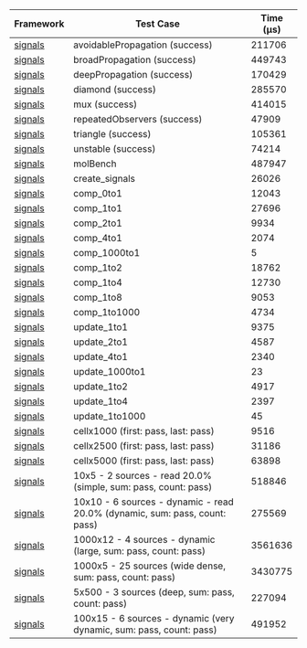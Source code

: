 | Framework | Test Case | Time (μs) |
| --- | --- | --- |
| [signals](https://github.com/rodydavis/signals.dart) | avoidablePropagation (success) | 211706 |
| [signals](https://github.com/rodydavis/signals.dart) | broadPropagation (success) | 449743 |
| [signals](https://github.com/rodydavis/signals.dart) | deepPropagation (success) | 170429 |
| [signals](https://github.com/rodydavis/signals.dart) | diamond (success) | 285570 |
| [signals](https://github.com/rodydavis/signals.dart) | mux (success) | 414015 |
| [signals](https://github.com/rodydavis/signals.dart) | repeatedObservers (success) | 47909 |
| [signals](https://github.com/rodydavis/signals.dart) | triangle (success) | 105361 |
| [signals](https://github.com/rodydavis/signals.dart) | unstable (success) | 74214 |
| [signals](https://github.com/rodydavis/signals.dart) | molBench | 487947 |
| [signals](https://github.com/rodydavis/signals.dart) | create_signals | 26026 |
| [signals](https://github.com/rodydavis/signals.dart) | comp_0to1 | 12043 |
| [signals](https://github.com/rodydavis/signals.dart) | comp_1to1 | 27696 |
| [signals](https://github.com/rodydavis/signals.dart) | comp_2to1 | 9934 |
| [signals](https://github.com/rodydavis/signals.dart) | comp_4to1 | 2074 |
| [signals](https://github.com/rodydavis/signals.dart) | comp_1000to1 | 5 |
| [signals](https://github.com/rodydavis/signals.dart) | comp_1to2 | 18762 |
| [signals](https://github.com/rodydavis/signals.dart) | comp_1to4 | 12730 |
| [signals](https://github.com/rodydavis/signals.dart) | comp_1to8 | 9053 |
| [signals](https://github.com/rodydavis/signals.dart) | comp_1to1000 | 4734 |
| [signals](https://github.com/rodydavis/signals.dart) | update_1to1 | 9375 |
| [signals](https://github.com/rodydavis/signals.dart) | update_2to1 | 4587 |
| [signals](https://github.com/rodydavis/signals.dart) | update_4to1 | 2340 |
| [signals](https://github.com/rodydavis/signals.dart) | update_1000to1 | 23 |
| [signals](https://github.com/rodydavis/signals.dart) | update_1to2 | 4917 |
| [signals](https://github.com/rodydavis/signals.dart) | update_1to4 | 2397 |
| [signals](https://github.com/rodydavis/signals.dart) | update_1to1000 | 45 |
| [signals](https://github.com/rodydavis/signals.dart) | cellx1000 (first: pass, last: pass) | 9516 |
| [signals](https://github.com/rodydavis/signals.dart) | cellx2500 (first: pass, last: pass) | 31186 |
| [signals](https://github.com/rodydavis/signals.dart) | cellx5000 (first: pass, last: pass) | 63898 |
| [signals](https://github.com/rodydavis/signals.dart) | 10x5 - 2 sources - read 20.0% (simple, sum: pass, count: pass) | 518846 |
| [signals](https://github.com/rodydavis/signals.dart) | 10x10 - 6 sources - dynamic - read 20.0% (dynamic, sum: pass, count: pass) | 275569 |
| [signals](https://github.com/rodydavis/signals.dart) | 1000x12 - 4 sources - dynamic (large, sum: pass, count: pass) | 3561636 |
| [signals](https://github.com/rodydavis/signals.dart) | 1000x5 - 25 sources (wide dense, sum: pass, count: pass) | 3430775 |
| [signals](https://github.com/rodydavis/signals.dart) | 5x500 - 3 sources (deep, sum: pass, count: pass) | 227094 |
| [signals](https://github.com/rodydavis/signals.dart) | 100x15 - 6 sources - dynamic (very dynamic, sum: pass, count: pass) | 491952 |
